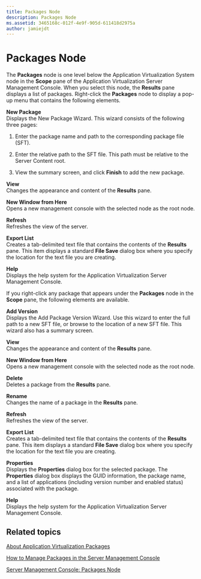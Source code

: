 ```yaml
---
title: Packages Node
description: Packages Node
ms.assetid: 3465168c-012f-4e9f-905d-611418d2975a
author: jamiejdt
---
```


# Packages Node


The **Packages** node is one level below the Application Virtualization System node in the **Scope** pane of the Application Virtualization Server Management Console. When you select this node, the **Results** pane displays a list of packages. Right-click the **Packages** node to display a pop-up menu that contains the following elements.

<a href="" id="new-package"></a>**New Package**  
Displays the New Package Wizard. This wizard consists of the following three pages:

1.  Enter the package name and path to the corresponding package file (SFT).

2.  Enter the relative path to the SFT file. This path must be relative to the Server Content root.

3.  View the summary screen, and click **Finish** to add the new package.

<a href="" id="view"></a>**View**  
Changes the appearance and content of the **Results** pane.

<a href="" id="new-window-from-here"></a>**New Window from Here**  
Opens a new management console with the selected node as the root node.

<a href="" id="refresh"></a>**Refresh**  
Refreshes the view of the server.

<a href="" id="export-list"></a>**Export List**  
Creates a tab-delimited text file that contains the contents of the **Results** pane. This item displays a standard **File Save** dialog box where you specify the location for the text file you are creating.

<a href="" id="help"></a>**Help**  
Displays the help system for the Application Virtualization Server Management Console.

If you right-click any package that appears under the **Packages** node in the **Scope** pane, the following elements are available.

<a href="" id="add-version"></a>**Add Version**  
Displays the Add Package Version Wizard. Use this wizard to enter the full path to a new SFT file, or browse to the location of a new SFT file. This wizard also has a summary screen.

<a href="" id="view"></a>**View**  
Changes the appearance and content of the **Results** pane.

<a href="" id="new-window-from-here"></a>**New Window from Here**  
Opens a new management console with the selected node as the root node.

<a href="" id="delete"></a>**Delete**  
Deletes a package from the **Results** pane.

<a href="" id="rename"></a>**Rename**  
Changes the name of a package in the **Results** pane.

<a href="" id="refresh"></a>**Refresh**  
Refreshes the view of the server.

<a href="" id="export-list"></a>**Export List**  
Creates a tab-delimited text file that contains the contents of the **Results** pane. This item displays a standard **File Save** dialog box where you specify the location for the text file you are creating.

<a href="" id="properties"></a>**Properties**  
Displays the **Properties** dialog box for the selected package. The **Properties** dialog box displays the GUID information, the package name, and a list of applications (including version number and enabled status) associated with the package.

<a href="" id="help"></a>**Help**  
Displays the help system for the Application Virtualization Server Management Console.

## Related topics


[About Application Virtualization Packages](about-application-virtualization-packages.md)

[How to Manage Packages in the Server Management Console](how-to-manage-packages-in-the-server-management-console.md)

[Server Management Console: Packages Node](server-management-console-packages-node.md)

 

 





